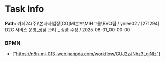 # Task Info

**Path:** 카페24(주)\본사사업장\[CG]MI본부\MIH그룹\BVO팀 / ynlee02 / [271294] D2C 서비스 운영_상품 관리 _ 상품 수정 / 2025-08-01_00-00-00

### BPMN
- ["https://n8n-mi-013-web.hanpda.com/workflow/GUJ2zJNhz3LqjNIz"]

